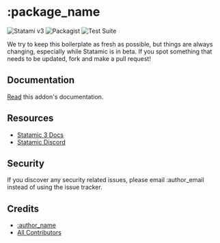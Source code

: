 # :package_name

![Statami v3](https://img.shields.io/badge/Statamic-3.0+-FF269E)
![Packagist](https://img.shields.io/packagist/v/octoper/:package_name)
![Test Suite](https://github.com/octoper/statamic-package-skeleton/workflows/Test%20Suite/badge.svg)

We try to keep this boilerplate as fresh as possible, but things are always changing, especially while Statamic is in beta. If you spot something that needs to be updated, fork and make a pull request!


## Documentation
[Read](./DOCUMENTATION.md) this addon's documentation.

## Resources
* [Statamic 3 Docs](https://statamic.dev)
* [Statamic Discord](https://statamic.com/discord)

## Security

If you discover any security related issues, please email :author_email instead of using the issue tracker.

## Credits

- [:author_name](https://github.com/:author_username)
- [All Contributors](../../contributors)
